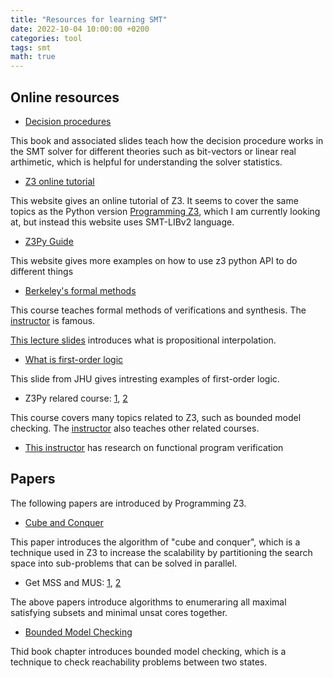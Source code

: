 ```yaml
---
title: "Resources for learning SMT"
date: 2022-10-04 10:00:00 +0200
categories: tool
tags: smt
math: true
---
```


## Online resources

- [Decision procedures](http://www.decision-procedures.org/)

This book and associated slides teach how the decision procedure works in the SMT solver for different theories such as bit-vectors or linear real arthimetic, which is helpful for understanding the solver statistics.

- [Z3 online tutorial](https://microsoft.github.io/z3guide/docs/logic/basiccommands/)

This website gives an online tutorial of Z3. It seems to cover the same topics as the Python version [Programming Z3](https://theory.stanford.edu/~nikolaj/programmingz3.html#sec-transitive-closure), which I am currently looking at, but instead this website uses SMT-LIBv2 language.

- [Z3Py Guide](https://ericpony.github.io/z3py-tutorial/guide-examples.htm)

This website gives more examples on how to use z3 python API to do different things

- [Berkeley's formal methods](https://people.eecs.berkeley.edu/~sseshia/219c/)

This course teaches formal methods of verifications and synthesis. The [instructor](https://people.eecs.berkeley.edu/~sseshia/#talks) is famous.

[This lecture slides](https://people.eecs.berkeley.edu/~sseshia/219c/lectures/Interpolation.pdf) introduces what is propositional interpolation.

- [What is first-order logic](https://www.cs.jhu.edu/~phi/ai/slides/lecture-first-order-logic.pdf)

This slide from JHU gives intresting examples of first-order logic.

- Z3Py relared course: [1](https://www.cs.tau.ac.il/~msagiv/courses/software-productivity19.html), [2](https://www.cs.tau.ac.il/~msagiv/courses/asv/)

This course covers many topics related to Z3, such as bounded model checking. The [instructor](https://www.cs.tau.ac.il/~msagiv/#courses) also teaches other related courses.

- [This instructor](https://www.cs.tsukuba.ac.jp/~uhiro/) has research on functional program verification



## Papers

The following papers are introduced by Programming Z3.

- [Cube and Conquer](https://www.cs.utexas.edu/~marijn/publications/cube.pdf)

This paper introduces the algorithm of "cube and conquer", which is a technique used in Z3 to increase the scalability by partitioning the search space into sub-problems that can be solved in parallel.

- Get MSS and MUS: [1](https://www.ijcai.org/proceedings/2018/0188.pdf), [2](https://link.springer.com/content/pdf/10.1007/978-3-642-38171-3_11.pdf)

The above papers introduce algorithms to enumeraring all maximal satisfying subsets and minimal unsat cores together.

- [Bounded Model Checking](https://ebooks.iospress.nl/publication/4999)

Thid book chapter introduces bounded model checking, which is a technique to check reachability problems between two states. 

